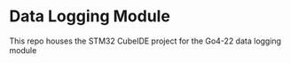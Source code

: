 # Data Logging Module
 
This repo houses the STM32 CubeIDE project for the Go4-22 data logging module
